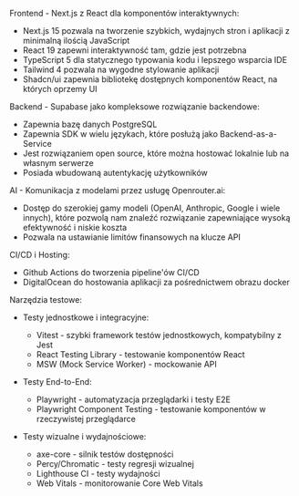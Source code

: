 Frontend - Next.js z React dla komponentów interaktywnych:

- Next.js 15 pozwala na tworzenie szybkich, wydajnych stron i aplikacji z minimalną ilością JavaScript
- React 19 zapewni interaktywność tam, gdzie jest potrzebna
- TypeScript 5 dla statycznego typowania kodu i lepszego wsparcia IDE
- Tailwind 4 pozwala na wygodne stylowanie aplikacji
- Shadcn/ui zapewnia bibliotekę dostępnych komponentów React, na których oprzemy UI

Backend - Supabase jako kompleksowe rozwiązanie backendowe:

- Zapewnia bazę danych PostgreSQL
- Zapewnia SDK w wielu językach, które posłużą jako Backend-as-a-Service
- Jest rozwiązaniem open source, które można hostować lokalnie lub na własnym serwerze
- Posiada wbudowaną autentykację użytkowników

AI - Komunikacja z modelami przez usługę Openrouter.ai:

- Dostęp do szerokiej gamy modeli (OpenAI, Anthropic, Google i wiele innych), które pozwolą nam znaleźć rozwiązanie zapewniające wysoką efektywność i niskie koszta
- Pozwala na ustawianie limitów finansowych na klucze API

CI/CD i Hosting:

- Github Actions do tworzenia pipeline'ów CI/CD
- DigitalOcean do hostowania aplikacji za pośrednictwem obrazu docker

Narzędzia testowe:

- Testy jednostkowe i integracyjne:

  - Vitest - szybki framework testów jednostkowych, kompatybilny z Jest
  - React Testing Library - testowanie komponentów React
  - MSW (Mock Service Worker) - mockowanie API

- Testy End-to-End:

  - Playwright - automatyzacja przeglądarki i testy E2E
  - Playwright Component Testing - testowanie komponentów w rzeczywistej przeglądarce

- Testy wizualne i wydajnościowe:

  - axe-core - silnik testów dostępności
  - Percy/Chromatic - testy regresji wizualnej
  - Lighthouse CI - testy wydajności
  - Web Vitals - monitorowanie Core Web Vitals
